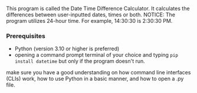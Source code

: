 This program is called the Date Time Difference Calculator.
It calculates the differences between user-inputted dates, times or both.
NOTICE: The program utilizes 24-hour time. For example, 14:30:30 is 2:30:30 PM.

### Prerequisites

- Python (version 3.10 or higher is preferred)
- opening a command prompt terminal of your choice and typing `pip install datetime` but only if the program doesn't run.

make sure you have a good understanding on how command line interfaces (CLIs) work, how to use Python in a basic manner, and how to open a .py file.